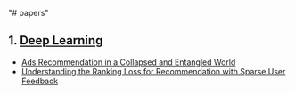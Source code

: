 "# papers"

## 1. [Deep Learning](#deep-learning)

* [Ads Recommendation in a Collapsed and Entangled World](https://arxiv.org/abs/2403.00793)
* [Understanding the Ranking Loss for Recommendation with Sparse User Feedback](https://arxiv.org/pdf/2403.14144)